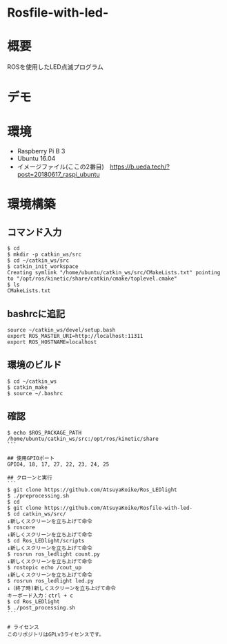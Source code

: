 # Rosfile-with-led-

# 概要
ROSを使用したLED点滅プログラム

# デモ

# 環境
- Raspberry Pi B 3
 - Ubuntu 16.04
 - イメージファイル(ここの2番目)　https://b.ueda.tech/?post=20180617_raspi_ubuntu

# 環境構築
## コマンド入力
```
$ cd
$ mkdir -p catkin_ws/src
$ cd ~/catkin_ws/src
$ catkin_init_workspace 
Creating symlink "/home/ubuntu/catkin_ws/src/CMakeLists.txt" pointing to "/opt/ros/kinetic/share/catkin/cmake/toplevel.cmake"
$ ls
CMakeLists.txt
```
## bashrcに追記
```
source ~/catkin_ws/devel/setup.bash
export ROS_MASTER_URI=http://localhost:11311
export ROS_HOSTNAME=localhost
```
## 環境のビルド
```
$ cd ~/catkin_ws
$ catkin_make
$ source ~/.bashrc
```
## 確認
````
$ echo $ROS_PACKAGE_PATH
/home/ubuntu/catkin_ws/src:/opt/ros/kinetic/share
```

## 使用GPIOポート
GPIO4, 18, 17, 27, 22, 23, 24, 25

## クローンと実行
```
$ git clone https://github.com/AtsuyaKoike/Ros_LEDlight
$ ./preprocessing.sh
$ cd
$ git clone https://github.com/AtsuyaKoike/Rosfile-with-led-
$ cd catkin_ws/src/
↓新しくスクリーンを立ち上げて命令
$ roscore
↓新しくスクリーンを立ち上げて命令
$ cd Ros_LEDlight/scripts
↓新しくスクリーンを立ち上げて命令
$ rosrun ros_ledlight count.py
↓新しくスクリーンを立ち上げて命令
$ rostopic echo /cout_up
↓新しくスクリーンを立ち上げて命令
$ rosrun ros_ledlight led.py
↓（終了時)新しくスクリーンを立ち上げて命令
キーボード入力：ctrl + c
$ cd Ros_LEDlight
$ ./post_processing.sh
```

# ライセンス
このリポジトリはGPLv3ライセンスです。
